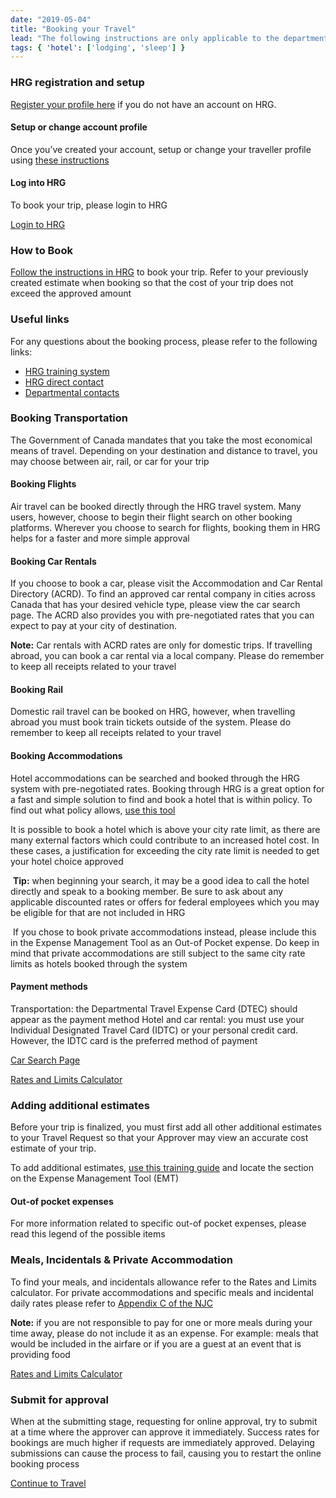 ```yaml
---
date: "2019-05-04"
title: "Booking your Travel"
lead: "The following instructions are only applicable to the departments who currently use the HRG system to book their travel"
tags: { 'hotel': ['lodging', 'sleep'] }
---
```

<article class="content-left col-xs-12 col-sm-12 col-md-12">

<div class="card px-4 pt-4 my-4 bg-light">
    <div class="row">
        <div class="col-sm-8">

### HRG registration and setup

[Register your profile here](https://isuite6.hrgworldwide.com/Portals/6/docs/EN%20-%20UG%20-%20Registering%20for%20the%20Portal-19jul2019.pdf) if you do not have an account on HRG.

#### Setup or change account profile

Once you’ve created your account, setup or change your traveller profile using [these instructions](https://isuite6.hrgworldwide.com/Portals/6/docs/EN%20-%20UG%20-%20Completing%20a%20traveller%20profile%20-%2019jui2019.pdf)

#### Log into HRG
To book your trip, please login to HRG
        </div>
        <div class="col-sm-4">
            <p class="text-center"><a href="https://isuite6.hrgworldwide.com/gcportal/en-ca/sts.aspx" class="btn btn-primary my-4 px-4">Login to HRG</a></p>
        </div>
    </div>
</div>

<div class="card px-4 pt-4 my-4 bg-light">
    <div class="row">
        <div class="col-sm-8">

### How to Book
[Follow the instructions in HRG](https://isuite6.hrgworldwide.com/Portals/6/ENG%20FULL%20-%20Available%20resources%20for%20travellers%20and%20travel%20arrangers_.pdf) to book your trip. Refer to your previously created estimate when booking so that the cost of your trip does not exceed the approved amount
​
### Useful links
For any questions about the booking process, please refer to the following links:
- [HRG training system](https://isuite6.hrgworldwide.com/gcportal/en-ca/support/training.aspx)
- [HRG direct contact](https://isuite6.hrgworldwide.com/gcportal/en-ca/contact.aspx)
- [Departmental contacts](https://isuite6.hrgworldwide.com/gcportal/en-ca/contact/departmentalcontacts.aspx)
        </div>
        <div class="col-sm-4">
        </div>
    </div>
</div>

<div class="card px-4 pt-4 my-4 bg-light">
    <div class="row">
        <div class="col-sm-8">

### Booking Transportation
The Government of Canada mandates that you take the most economical means of travel. Depending on your destination and distance to travel, you may choose between air, rail, or car for your trip
​
#### Booking Flights
Air travel can be booked directly through the HRG travel system. Many users, however, choose to begin their flight search on other booking platforms. Wherever you choose to search for flights, booking them in HRG helps for a faster and more simple approval
​
#### Booking Car Rentals
If you choose to book a car, please visit the Accommodation and Car Rental Directory (ACRD). To find an approved car rental company in cities across Canada that has your desired vehicle type, please view the car search page. The ACRD also provides you with pre-negotiated rates that you can expect to pay at your city of destination.

**Note:** Car rentals with ACRD rates are only for domestic trips. If travelling abroad, you can book a car rental via a local company. Please do remember to keep all receipts related to your travel
​
#### Booking Rail
Domestic rail travel can be booked on HRG, however, when travelling abroad you must book train tickets outside of the system. Please do remember to keep all receipts related to your travel

#### Booking Accommodations
Hotel accommodations can be searched and booked through the HRG system with pre-negotiated rates. Booking through HRG is a great option for a fast and simple solution to find and book a hotel that is within policy. To find out what policy allows, [use this tool](https://blue-dune-0a7b2b910.azurestaticapps.net/en/rates/)
​

It is possible to book a hotel which is above your city rate limit, as there are many external factors which could contribute to an increased hotel cost. In these cases, a justification for exceeding the city rate limit is needed to get your hotel choice approved

​
**Tip:** when beginning your search, it may be a good idea to call the hotel directly and speak to a booking member. Be sure to ask about any applicable discounted rates or offers for federal employees which you may be eligible for that are not included in HRG

​
If you chose to book private accommodations instead, please include this in the Expense Management Tool as an Out-of Pocket expense. Do keep in mind that private accommodations are still subject to the same city rate limits as hotels booked through the system


#### Payment methods
Transportation: the Departmental Travel Expense Card (DTEC) should appear as the payment method
Hotel and car rental: you must use your Individual Designated Travel Card (IDTC) or your personal credit card. However, the IDTC card is the preferred method of payment
        </div>
        <div class="col-sm-4">
            <p class="text-center"><a href="https://rehelv-acrd.tpsgc-pwgsc.gc.ca/ACRDS/rechercher-search-4-eng.aspx" class="btn btn-primary mt-4 px-4">Car Search Page</a></p>
            <p class="text-center"><a href="/en/rates/" class="btn btn-primary my-4 px-4">Rates and Limits Calculator</a><p>
        </div>
    </div>
</div>



<div class="card px-4 pt-4 my-4 bg-light">
    <div class="row">
        <div class="col-sm-8">

### Adding additional estimates

Before your trip is finalized, you must first add all other additional estimates to your Travel Request so that your Approver may view an accurate cost estimate of your trip.



To add additional estimates, [use this training guide](https://exceed-primary-production-main.s3.us-east-1.amazonaws.com/uploads/resource_pdfs/targets/1178629/original/en-ug-creating-a-travel-request-19jul2019.pdf?response-cache-control=private%2C%20max-age%3D0&response-content-disposition=inline%3B%20filename%3Den-ug-creating-a-travel-request-19jul2019.pdf&response-content-type=application%2Fpdf&X-Amz-Algorithm=AWS4-HMAC-SHA256&X-Amz-Credential=AKIAJXIVQ57FEF3S4FFA%2F20200826%2Fus-east-1%2Fs3%2Faws4_request&X-Amz-Date=20200826T132450Z&X-Amz-Expires=3600&X-Amz-SignedHeaders=host&X-Amz-Signature=8f1506c0069b4191e70f18c2623e2a05181d3c7fcc3f2d483f067a308fd6a9ae) and locate the section on the Expense Management Tool (EMT)
​
#### Out-of pocket expenses
For more information related to specific out-of pocket expenses, please read this legend of the possible items
​        </div>
        <div class="col-sm-4">
        </div>
    </div>
</div>

<div class="card px-4 pt-4 my-4 bg-light">
    <div class="row">
        <div class="col-sm-8">

### Meals, Incidentals & Private Accommodation

To find your meals, and incidentals allowance refer to the Rates and Limits calculator. For private accommodations and specific meals and incidental daily rates please refer to  [Appendix C of the NJC](https://www.njc-cnm.gc.ca/directive/d10/v238/s659/en)

**Note:** if you are not responsible to pay for one or more meals during your time away, please do not include it as an expense. For example: meals that would be included in the airfare or if you are a guest at an event that is providing food
​    </div>
    <div class="col-sm-4">
        <p class="text-center"><a href="/en/rates/" class="btn btn-primary my-4 px-4">Rates and Limits Calculator</a></p>
    </div>
</div>
</div>



<div class="card px-4 pt-4 my-4 bg-light">
    <div class="row">
        <div class="col-sm-8">

### Submit for approval

When at the submitting stage, requesting for online approval, try to submit at a time where the approver can approve it immediately. Success rates for bookings are much higher if requests are immediately approved. Delaying submissions can cause the process to fail, causing you to restart the online booking process
        </div>
        <div class="col-sm-4">
        </div>
    </div>
</div>


<p class="text-center">
    <a href="/en/travel" class="btn btn-outline-primary my-4 px-4">Continue to Travel</a>
</p>

</article>